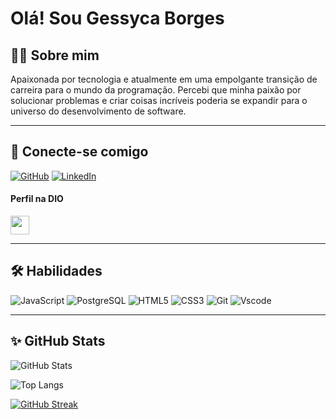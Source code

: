 #  Olá! Sou Gessyca Borges

## 👩‍💻 Sobre mim

Apaixonada por tecnologia e atualmente em uma empolgante transição de carreira para o mundo da programação. Percebi que minha paixão por solucionar problemas e criar coisas incríveis poderia se expandir para o universo do desenvolvimento de software.

---

## 🔗 Conecte-se comigo
[![GitHub](https://img.shields.io/badge/GitHub-100000?style=for-the-badge&logo=github&logoColor=white)](https://github.com/GessycaBorges)  [![LinkedIn](https://img.shields.io/badge/LinkedIn-0077B5?style=for-the-badge&logo=linkedin&logoColor=white)](https://www.linkedin.com/in/gessycaborges/)

#### Perfil na DIO

<img height="30px" src="https://encrypted-tbn0.gstatic.com/images?q=tbn:ANd9GcSuEEfzeGFiMg3rGnsHuzpymRxrcWRU-KuwsNJiXDxuHPFeo94bndbiFiqmXLaDdbFNkCo&usqp=CAU)](https://www.dio.me/users/gessyca_borges" />

---

## 🛠 Habilidades

![JavaScript](https://img.shields.io/badge/JavaScript-F7DF1E?style=for-the-badge&logo=javascript&logoColor=black)  ![PostgreSQL](https://img.shields.io/badge/PostgreSQL-000?style=for-the-badge&logo=postgresql)  ![HTML5](https://img.shields.io/badge/HTML5-E34F26?style=for-the-badge&logo=html5&logoColor=white)  ![CSS3](https://img.shields.io/badge/CSS3-1572B6?style=for-the-badge&logo=css3&logoColor=white)  ![Git](https://img.shields.io/badge/GIT-E44C30?style=for-the-badge&logo=git&logoColor=white)  ![Vscode](https://img.shields.io/badge/Vscode-007ACC?style=for-the-badge&logo=visual-studio-code&logoColor=white)

---

## ✨ GitHub Stats

![GitHub Stats](https://github-readme-stats.vercel.app/api?username=GessycaBorges&show_icons=true&theme=radical&include_all_commits=true&count_private=true&hide=issues)

![Top Langs](https://github-readme-stats.vercel.app/api/top-langs/?username=GessycaBorges&layout=compact&langs_count=16&theme=radical&hide=Dockerfile)

[![GitHub Streak](https://streak-stats.demolab.com/?user=GessycaBorges&theme=radical)](https://git.io/streak-stats)